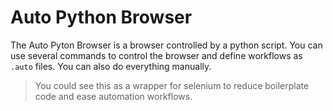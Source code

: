 # Auto Python Browser
The Auto Pyton Browser is a browser controlled by a python script. You can use several commands to control the browser and define workflows as `.auto` files. You can also do everything manually.
> You could see this as a wrapper for selenium to reduce boilerplate code and ease automation workflows.
